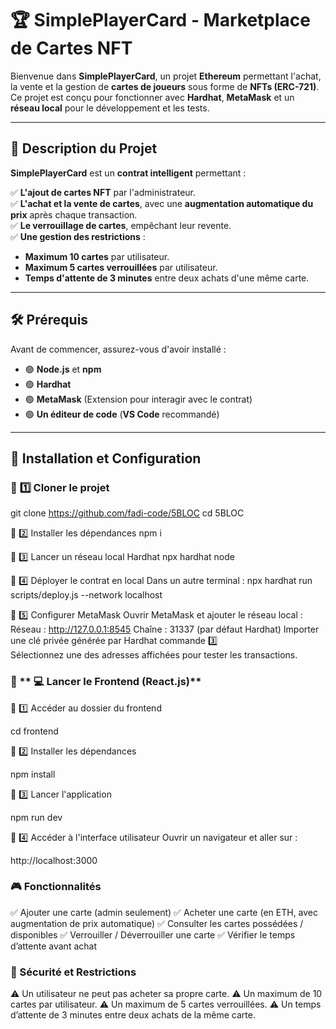 # 🏆 **SimplePlayerCard - Marketplace de Cartes NFT**  

Bienvenue dans **SimplePlayerCard**, un projet **Ethereum** permettant l'achat, la vente et la gestion de **cartes de joueurs** sous forme de **NFTs (ERC-721)**.  
Ce projet est conçu pour fonctionner avec **Hardhat**, **MetaMask** et un **réseau local** pour le développement et les tests.  

---

## 📌 **Description du Projet**  

**SimplePlayerCard** est un **contrat intelligent** permettant :  

✅ **L'ajout de cartes NFT** par l'administrateur.  
✅ **L'achat et la vente de cartes**, avec une **augmentation automatique du prix** après chaque transaction.  
✅ **Le verrouillage de cartes**, empêchant leur revente.  
✅ **Une gestion des restrictions** :  
   - **Maximum 10 cartes** par utilisateur.  
   - **Maximum 5 cartes verrouillées** par utilisateur.  
   - **Temps d'attente de 3 minutes** entre deux achats d'une même carte.  

---

## 🛠 **Prérequis**  

Avant de commencer, assurez-vous d'avoir installé :  

- 🟢 **Node.js** et **npm**   
- 🟢 **Hardhat**  
- 🟢 **MetaMask** (Extension pour interagir avec le contrat)  
- 🟢 **Un éditeur de code** (**VS Code** recommandé)  

---

## 🚀 **Installation et Configuration**  

### 🔹 **1️⃣ Cloner le projet**  

git clone https://github.com/fadi-code/5BLOC
cd 5BLOC

🔹 2️⃣ Installer les dépendances
npm i

🔹 3️⃣ Lancer un réseau local Hardhat
npx hardhat node

🔹 4️⃣ Déployer le contrat en local
Dans un autre terminal :
npx hardhat run scripts/deploy.js --network localhost

🔹 5️⃣ Configurer MetaMask
Ouvrir MetaMask et ajouter le réseau local :
Réseau : http://127.0.0.1:8545
Chaîne : 31337 (par défaut Hardhat)
Importer une clé privée générée par Hardhat commande 3️⃣  
Sélectionnez une des adresses affichées pour tester les transactions.

### 🔹 ** 💻 Lancer le Frontend (React.js)**
🔹 1️⃣ Accéder au dossier du frontend

cd frontend

🔹 2️⃣ Installer les dépendances

npm install

🔹 3️⃣ Lancer l'application

npm run dev

🔹 4️⃣ Accéder à l'interface utilisateur
Ouvrir un navigateur et aller sur :

http://localhost:3000

### **🎮 Fonctionnalités**
✅ Ajouter une carte (admin seulement)
✅ Acheter une carte (en ETH, avec augmentation de prix automatique)
✅ Consulter les cartes possédées / disponibles
✅ Verrouiller / Déverrouiller une carte
✅ Vérifier le temps d’attente avant achat

### **🔐 Sécurité et Restrictions**
⚠️ Un utilisateur ne peut pas acheter sa propre carte.
⚠️ Un maximum de 10 cartes par utilisateur.
⚠️ Un maximum de 5 cartes verrouillées.
⚠️ Un temps d’attente de 3 minutes entre deux achats de la même carte.
